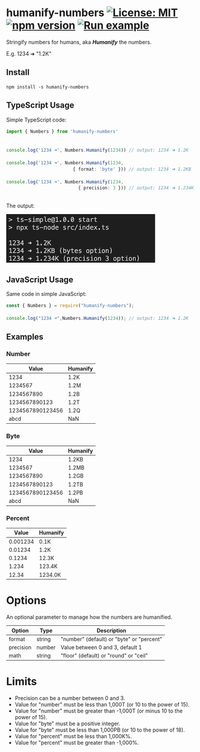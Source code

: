 # humanify-numbers [![License: MIT](https://img.shields.io/badge/license-MIT-yellow.svg)](https://opensource.org/licenses/MIT) [![npm version](https://img.shields.io/npm/v/humanify-numbers.svg?style=flat)](https://www.npmjs.com/package/humanify-numbers) [![Run example](https://img.shields.io/static/v1?label=repl.it&message=run%20example&color=blue)](https://repl.it/join/ahkbmpzw-ezborgy)

Stringify numbers for humans, aka **_Humanify_** the numbers. 

E.g. 1234 ➜ "1.2K"

## Install 

~~~
npm install -s humanify-numbers
~~~

## TypeScript Usage

Simple TypeScript code:

~~~typescript
import { Numbers } from 'humanify-numbers'


console.log('1234 ➜', Numbers.Humanify(1234)) // output: 1234 ➜ 1.2K

console.log('1234 ➜', Numbers.Humanify(1234, 
                         { format: 'byte' })) // output: 1234 ➜ 1.2KB (byte)

console.log('1234 ➜', Numbers.Humanify(1234, 
                           { precision: 3 })) // output: 1234 ➜ 1.234K (precision 3)
            
~~~

The output:

![simple example](https://raw.githubusercontent.com/simplyCoders/humanify-numbers/main/sample.png)

## JavaScript Usage

Same code in simple JavaScript:

~~~javascript
const { Numbers } = require("humanify-numbers");

console.log("1234 ➜",Numbers.Humanify(1234)); // output: 1234 ➜ 1.2K

~~~

## Examples

### Number

|Value|Humanify|
|---|---|
|1234|1.2K|
|1234567|1.2M|
|1234567890|1.2B|
|1234567890123|1.2T|
|1234567890123456|1.2Q|
|abcd|NaN|

### Byte

|Value|Humanify|
|---|---|
|1234|1.2KB|
|1234567|1.2MB|
|1234567890|1.2GB|
|1234567890123|1.2TB|
|1234567890123456|1.2PB|
|abcd|NaN|

### Percent

|Value|Humanify|
|---|---|
|0.001234|0.1K|
|0.01234|1.2K|
|0.1234|12.3K|
|1.234|123.4K|
|12.34|1234.0K|

# Options

An optional parameter to manage how the numbers are humanified. 

|Option|Type|Description|
|---|---|---|
|format|string| "number" (default) or "byte" or "percent"|
|precision|number| Value between 0 and 3, default 1|
|math|string| "floor" (default) or "round" or "ceil"|

# Limits

* Precision can be a number between 0 and 3.
* Value for "number" must be less than 1,000T (or 10 to the power of 15). 
* Value for "number" must be greater than -1,000T (or minus 10 to the power of 15). 
* Value for "byte" must be a positive integer.
* Value for "byte" must be less than 1,000PB (or 10 to the power of 18). 
* Value for "percent" must be less than 1,000K%. 
* Value for "percent" must be greater than -1,000%. 
